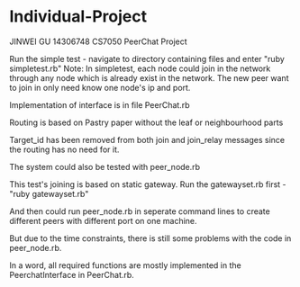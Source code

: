 # Individual-Project

JINWEI GU 14306748 CS7050 PeerChat Project

Run the simple test - navigate to directory containing files and enter "ruby simpletest.rb"
Note: In simpletest, each node could join in the network through any node which is already exist in the network. 
The new peer want to join in only need know one node's ip and port.

Implementation of interface is in file PeerChat.rb

Routing is based on Pastry paper without the leaf or neighbourhood parts

Target_id has been removed from both join and join_relay messages since the routing has no need for it.


The system could also be tested with peer_node.rb

This test's joining is based on static gateway. Run the gatewayset.rb first - "ruby gatewayset.rb"

And then could run peer_node.rb in seperate command lines to create different peers with different port on one machine.

But due to the time constraints, there is still some problems with the code in peer_node.rb.


In a word, all required functions are mostly implemented in the PeerchatInterface in PeerChat.rb.
